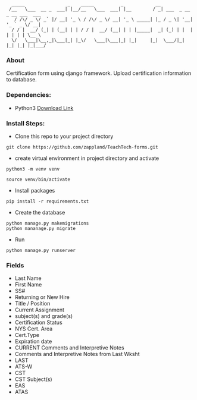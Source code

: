 ```
  _____                _    _____          _            __
 /__   \___  __ _  ___| |__/__   \___  ___| |__        / _| ___  _ __ _ __ ___  ___
   / /\/ _ \/ _` |/ __| '_ \ / /\/ _ \/ __| '_ \ _____| |_ / _ \| '__| '_ ` _ \/ __|
  / / |  __/ (_| | (__| | | / / |  __/ (__| | | |_____|  _| (_) | |  | | | | | \__ \
  \/   \___|\__,_|\___|_| |_\/   \___|\___|_| |_|     |_|  \___/|_|  |_| |_| |_|___/

```
### About
Certification form using django framework. Upload certification information to database.


### Dependencies:
- Python3 [Download Link](https://www.python.org/getit/)


### Install Steps:
- Clone this repo to your project directory
```
git clone https://github.com/zappland/TeachTech-forms.git
```
- create virtual environment in project directory and activate
```
python3 -m venv venv

source venv/bin/activate
```
- Install packages
```
pip install -r requirements.txt
```

- Create the database
```
python manage.py makemigrations
python mananage.py migrate
```

- Run
```
python manage.py runserver
```



### Fields

- Last Name
- First Name
- SS#
- Returning or New Hire
- Title / Position
- Current  Assignment             
- subject(s) and grade(s)
- Certification Status
- NYS Cert. Area
- Cert.Type
- Expiration  date
- CURRENT Comments and Interpretive Notes
- Comments and Interpretive Notes from Last Wksht
- LAST
- ATS-W 
- CST
- CST Subject(s)
- EAS
- ATAS



